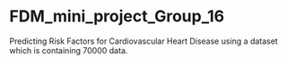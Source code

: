 # FDM_mini_project_Group_16
Predicting Risk Factors for Cardiovascular Heart Disease using a dataset which is containing 70000 data.
